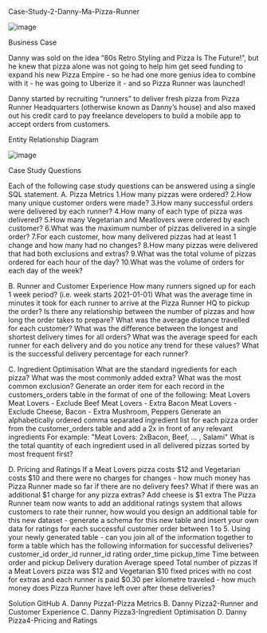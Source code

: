 Case-Study-2-Danny-Ma-Pizza-Runner

![image](https://user-images.githubusercontent.com/126285330/226099275-839259d7-500b-43df-9e20-61fa034e1b0e.png)

Business Case

Danny was sold on the idea “80s Retro Styling and Pizza Is The Future!”, but he knew that pizza alone was not going to help him get seed funding to expand his new Pizza Empire - so he had one more genius idea to combine with it - he was going to Uberize it - and so Pizza Runner was launched!

Danny started by recruiting “runners” to deliver fresh pizza from Pizza Runner Headquarters (otherwise known as Danny’s house) and also maxed out his credit card to pay freelance developers to build a mobile app to accept orders from customers.

Entity Relationship Diagram

![image](https://user-images.githubusercontent.com/126285330/226099014-eab9a0aa-15d5-4ef0-8689-18a5c244d6bc.png)


Case Study Questions

Each of the following case study questions can be answered using a single SQL statement.
A. Pizza Metrics
1.How many pizzas were ordered?
2.How many unique customer orders were made?
3.How many successful orders were delivered by each runner?
4.How many of each type of pizza was delivered?
5.How many Vegetarian and Meatlovers were ordered by each customer?
6.What was the maximum number of pizzas delivered in a single order?
7.For each customer, how many delivered pizzas had at least 1 change and how many had no changes?
8.How many pizzas were delivered that had both exclusions and extras?
9.What was the total volume of pizzas ordered for each hour of the day?
10.What was the volume of orders for each day of the week?


B. Runner and Customer Experience
How many runners signed up for each 1 week period? (i.e. week starts 2021-01-01)
What was the average time in minutes it took for each runner to arrive at the Pizza Runner HQ to pickup the order?
Is there any relationship between the number of pizzas and how long the order takes to prepare?
What was the average distance travelled for each customer?
What was the difference between the longest and shortest delivery times for all orders?
What was the average speed for each runner for each delivery and do you notice any trend for these values?
What is the successful delivery percentage for each runner?

C. Ingredient Optimisation
What are the standard ingredients for each pizza?
What was the most commonly added extra?
What was the most common exclusion?
Generate an order item for each record in the customers_orders table in the format of one of the following: Meat Lovers Meat Lovers - Exclude Beef Meat Lovers - Extra Bacon Meat Lovers - Exclude Cheese, Bacon - Extra Mushroom, Peppers
Generate an alphabetically ordered comma separated ingredient list for each pizza order from the customer_orders table and add a 2x in front of any relevant ingredients For example: "Meat Lovers: 2xBacon, Beef, ... , Salami"
What is the total quantity of each ingredient used in all delivered pizzas sorted by most frequent first?


D. Pricing and Ratings
If a Meat Lovers pizza costs $12 and Vegetarian costs $10 and there were no charges for changes - how much money has Pizza Runner made so far if there are no delivery fees?
What if there was an additional $1 charge for any pizza extras? Add cheese is $1 extra
The Pizza Runner team now wants to add an additional ratings system that allows customers to rate their runner, how would you design an additional table for this new dataset - generate a schema for this new table and insert your own data for ratings for each successful customer order between 1 to 5.
Using your newly generated table - can you join all of the information together to form a table which has the following information for successful deliveries? customer_id order_id runner_id rating order_time pickup_time Time between order and pickup Delivery duration Average speed Total number of pizzas
If a Meat Lovers pizza was $12 and Vegetarian $10 fixed prices with no cost for extras and each runner is paid $0.30 per kilometre traveled - how much money does Pizza Runner have left over after these deliveries?

Solution
GitHub
A. Danny Pizza1-Pizza Metrics
B. Danny Pizza2-Runner and Customer Experience
C. Danny Pizza3-Ingredient Optimisation
D. Danny Pizza4-Pricing and Ratings


